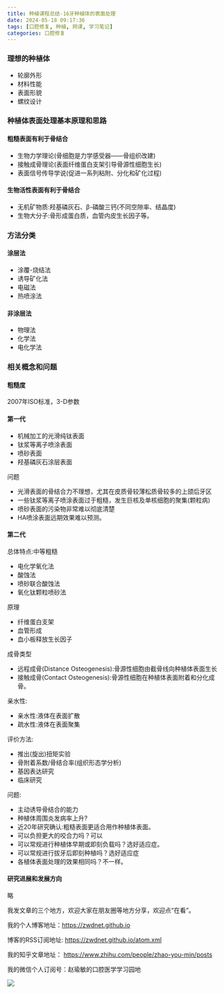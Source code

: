 ```yaml
---
title: 种植课程总结-16牙种植体的表面处理
date: 2024-05-18 09:17:36
tags: [口腔修复, 种植, 网课, 学习笔记]
categories: 口腔修复
---
```

### 理想的种植体
- 轮廓外形
- 材料性能
- 表面形貌
- 螺纹设计

### 种植体表面处理基本原理和思路
#### 粗糙表面有利于骨结合
- 生物力学理论(骨细胞是力学感受器——骨组织改建)
- 接触成骨理论(表面纤维蛋白支架引导骨源性细胞生长)
- 表面信号传导学说(促进一系列粘附、分化和矿化过程)

#### 生物活性表面有利于骨结合
- 无机矿物质:羟基磷灰石、β-磷酸三钙(不同空隙率、结晶度)
- 生物大分子:骨形成蛋白质，血管内皮生长因子等。

### 方法分类
#### 涂层法
- 涂覆-烧结法
- 诱导矿化法
- 电磁法
- 热喷涂法

#### 非涂层法
- 物理法
- 化学法
- 电化学法

### 相关概念和问题
#### 粗糙度
2007年ISO标准，3-D参数
#### 第一代
- 机械加工的光滑纯钛表面
- 钛浆等离子喷涂表面
- 喷砂表面
- 羟基磷灰石涂层表面

问题
- 光滑表面的骨结合力不理想，尤其在皮质骨较薄松质骨较多的上颌后牙区
- 一些钛浆等离子喷涂表面过于粗糙，发生巨核及单核细胞的聚集(颗粒病)
- 喷砂表面的污染物非常难以彻底清楚
- HA喷涂表面远期效果难以预测。

#### 第二代
总体特点:中等粗糙
- 电化学氧化法
- 酸蚀法
- 喷砂联合酸蚀法
- 氧化钛颗粒喷砂法

原理
- 纤维蛋白支架
- 血管形成
- 血小板释放生长因子

成骨类型
- 远程成骨(Distance Osteogenesis):骨源性细胞由截骨线向种植体表面生长
- 接触成骨(Contact Osteogenesis):骨源性细胞在种植体表面附着和分化成骨。

亲水性:
- 亲水性:液体在表面扩散
- 疏水性:液体在表面聚集

评价方法:
- 推出(旋出)扭矩实验
- 骨附着系数/骨结合率(组织形态学分析)
- 基因表达研究
- 临床研究

问题:
- 主动诱导骨结合的能力
- 种植体周围炎发病率上升?
- 近20年研究确认:粗糙表面更适合用作种植体表面。
- 可以负担更大的咬合力吗？可以
- 可以常规进行种植体早期或即刻负载吗？选好适应症。
- 可以常规进行拔牙后即刻种植吗？选好适应症
- 各植体表面处理的效果相同吗？不一样。

#### 研究进展和发展方向
略





我发文章的三个地方，欢迎大家在朋友圈等地方分享，欢迎点“在看”。

我的个人博客地址：https://zwdnet.github.io

博客的RSS订阅地址: https://zwdnet.github.io/atom.xml

我的知乎文章地址： https://www.zhihu.com/people/zhao-you-min/posts

我的微信个人订阅号：赵瑜敏的口腔医学学习园地

![](https://zymblog-1258069789.cos.ap-chengdu.myqcloud.com/other/wx.jpg)
